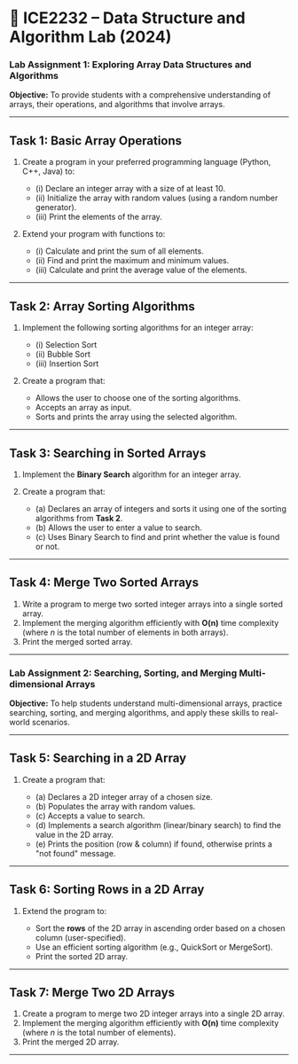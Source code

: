 # 📘 ICE2232 – Data Structure and Algorithm Lab (2024)

### **Lab Assignment 1: Exploring Array Data Structures and Algorithms**

**Objective:**
To provide students with a comprehensive understanding of arrays, their operations, and algorithms that involve arrays.

---

## **Task 1: Basic Array Operations**

1. Create a program in your preferred programming language (Python, C++, Java) to:

   - (i) Declare an integer array with a size of at least 10.
   - (ii) Initialize the array with random values (using a random number generator).
   - (iii) Print the elements of the array.

2. Extend your program with functions to:

   - (i) Calculate and print the sum of all elements.
   - (ii) Find and print the maximum and minimum values.
   - (iii) Calculate and print the average value of the elements.

---

## **Task 2: Array Sorting Algorithms**

1. Implement the following sorting algorithms for an integer array:

   - (i) Selection Sort
   - (ii) Bubble Sort
   - (iii) Insertion Sort

2. Create a program that:

   - Allows the user to choose one of the sorting algorithms.
   - Accepts an array as input.
   - Sorts and prints the array using the selected algorithm.

---

## **Task 3: Searching in Sorted Arrays**

1. Implement the **Binary Search** algorithm for an integer array.
2. Create a program that:

   - (a) Declares an array of integers and sorts it using one of the sorting algorithms from **Task 2**.
   - (b) Allows the user to enter a value to search.
   - (c) Uses Binary Search to find and print whether the value is found or not.

---

## **Task 4: Merge Two Sorted Arrays**

1. Write a program to merge two sorted integer arrays into a single sorted array.
2. Implement the merging algorithm efficiently with **O(n)** time complexity (where _n_ is the total number of elements in both arrays).
3. Print the merged sorted array.

---

### **Lab Assignment 2: Searching, Sorting, and Merging Multi-dimensional Arrays**

**Objective:**
To help students understand multi-dimensional arrays, practice searching, sorting, and merging algorithms, and apply these skills to real-world scenarios.

---

## **Task 5: Searching in a 2D Array**

1. Create a program that:

   - (a) Declares a 2D integer array of a chosen size.
   - (b) Populates the array with random values.
   - (c) Accepts a value to search.
   - (d) Implements a search algorithm (linear/binary search) to find the value in the 2D array.
   - (e) Prints the position (row & column) if found, otherwise prints a "not found" message.

---

## **Task 6: Sorting Rows in a 2D Array**

1. Extend the program to:

   - Sort the **rows** of the 2D array in ascending order based on a chosen column (user-specified).
   - Use an efficient sorting algorithm (e.g., QuickSort or MergeSort).
   - Print the sorted 2D array.

---

## **Task 7: Merge Two 2D Arrays**

1. Create a program to merge two 2D integer arrays into a single 2D array.
2. Implement the merging algorithm efficiently with **O(n)** time complexity (where _n_ is the total number of elements).
3. Print the merged 2D array.

---

